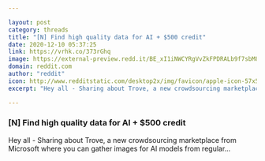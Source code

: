 ```yaml
---

layout: post
category: threads
title: "[N] Find high quality data for AI + $500 credit"
date: 2020-12-10 05:37:25
link: https://vrhk.co/373rGhq
image: https://external-preview.redd.it/BE_xI1iNWCYRgVvZkFPDRALb9f7sbM8BvFOuS6s09X8.jpg?width=948&height=455&auto=webp&crop=948:455,smart&s=31aeda17360ef67b77be3e590047e6c40600e6f4
domain: reddit.com
author: "reddit"
icon: http://www.redditstatic.com/desktop2x/img/favicon/apple-icon-57x57.png
excerpt: "Hey all - Sharing about Trove, a new crowdsourcing marketplace from Microsoft where you can gather images for AI models from regular..."

---
```


### [N] Find high quality data for AI + $500 credit

Hey all - Sharing about Trove, a new crowdsourcing marketplace from Microsoft where you can gather images for AI models from regular...